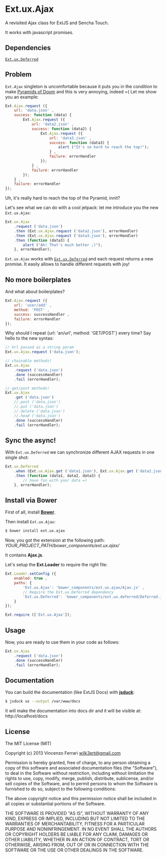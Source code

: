# Ext.ux.Ajax

A revisited Ajax class for ExtJS and Sencha Touch.

It works with javascript promises.

## Dependencies

[`Ext.ux.Deferred`](https://github.com/wilk/Ext.ux.Deferred)

## Problem
`Ext.Ajax` singleton is uncomfortable because it puts you in the condition to make [Pyramids of Doom](http://tritarget.org/blog/2012/11/28/the-pyramid-of-doom-a-javascript-style-trap/) and this is very annoying, indeed =(
Let me show you an example:

```javascript
Ext.Ajax.request ({
	url: 'data.json' ,
	success: function (data) {
		Ext.Ajax.request ({
			url: 'data2.json' ,
			success: function (data2) {
				Ext.Ajax.request ({
					url: 'data3.json' ,
					success: function (data3) {
						alert ("It's so hard to reach the top!");
					} ,
					failure: errorHandler
				});
			} ,
			failure: errorHandler
		});
	} ,
	failure: errorHandler
});
```

Uh, it's really hard to reach the top of the Pyramid, innit?

Let's see what we can do with a cool jetpack: let me introduce you the new `Ext.ux.Ajax`:

```javascript
Ext.ux.Ajax
	.request ('data.json')
	.then (Ext.ux.Ajax.request ('data2.json'), errorHandler)
	.then (Ext.ux.Ajax.request ('data3.json'), errorHandler)
	.then (function (data3) {
		alert ("Ah! That's much better ;)");
	}, errorHandler);
```

`Ext.ux.Ajax` works with [`Ext.ux.Deferred`](https://github.com/wilk/Ext.ux.Deferred) and each request returns a new promise.
It easily allows to handle different requests with joy!

## No more boilerplates
And what about boilerplates?

```javascript
Ext.Ajax.request ({
	url: 'user/add' ,
	method: 'POST' ,
	success: successHandler ,
	failure: errorHandler
});
```

Why should I repeat {url: 'an/url', method: 'GET/POST'} every time?
Say hello to the new syntax:

```javascript
// Url passed as a string param
Ext.ux.Ajax.request ('data.json');

// chainable methods!
Ext.ux.Ajax
	.request ('data.json')
	.done (successHandler)
	.fail (errorHandler);

// get/post methods!
Ext.ux.Ajax
	.get ('data.json')
	//.post ('data.json')
	//.put ('data.json')
	//.delete ('data.json')
	//.head ('data.json')
	.done (successHandler)
	.fail (errorHandler);
```

## Sync the async!
With `Ext.ux.Deferred` we can synchronize different AJAX requests in one single shot:

```javascript
Ext.ux.Deferred
	.when (Ext.ux.Ajax.get ('data1.json'), Ext.ux.Ajax.get ('data2.json'), Ext.ux.Ajax.get ('data3.json'))
	.then (function (data1, data2, data3) {
		// have fun with your data =)
	}, errorHandler);
```

## Install via Bower
First of all, install [**Bower**](http://bower.io/).

Then install `Ext.ux.Ajax`:

```bash
$ bower install ext.ux.ajax
```

Now, you got the extension at the following path: *YOUR_PROJECT_PATH/bower_components/ext.ux.ajax/*

It contains **Ajax.js**.

Let's setup the **Ext.Loader** to require the right file:

```javascript
Ext.Loader.setConfig ({
	enabled: true ,
	paths: {
		'Ext.ux.Ajax': 'bower_components/ext.ux.ajax/Ajax.js' ,
		// Require the Ext.ux.Deferred dependency
		'Ext.ux.Deferred': 'bower_components/ext.ux.deferred/Deferred.js'
	}
});

Ext.require (['Ext.ux.Ajax']);
```

## Usage
Now, you are ready to use them in your code as follows:

```javascript
Ext.ux.Ajax
	.request ('data.json')
	.done (successHandler)
	.fail (errorHandler);
```

## Documentation
You can build the documentation (like ExtJS Docs) with [**jsduck**](https://github.com/senchalabs/jsduck):

```bash
$ jsduck ux --output /var/www/docs
```

It will make the documentation into docs dir and it will be visible at: http://localhost/docs

## License
The MIT License (MIT)

Copyright (c) 2013 Vincenzo Ferrari <wilk3ert@gmail.com>

Permission is hereby granted, free of charge, to any person obtaining a copy of this software and associated documentation files (the "Software"), to deal in the Software without restriction, including without limitation the rights to use, copy, modify, merge, publish, distribute, sublicense, and/or sell copies of the Software, and to permit persons to whom the Software is furnished to do so, subject to the following conditions:

The above copyright notice and this permission notice shall be included in all copies or substantial portions of the Software.

THE SOFTWARE IS PROVIDED "AS IS", WITHOUT WARRANTY OF ANY KIND, EXPRESS OR IMPLIED, INCLUDING BUT NOT LIMITED TO THE WARRANTIES OF MERCHANTABILITY, FITNESS FOR A PARTICULAR PURPOSE AND NONINFRINGEMENT. IN NO EVENT SHALL THE AUTHORS OR COPYRIGHT HOLDERS BE LIABLE FOR ANY CLAIM, DAMAGES OR OTHER LIABILITY, WHETHER IN AN ACTION OF CONTRACT, TORT OR OTHERWISE, ARISING FROM, OUT OF OR IN CONNECTION WITH THE SOFTWARE OR THE USE OR OTHER DEALINGS IN THE SOFTWARE.
